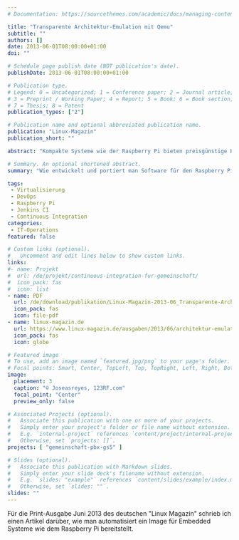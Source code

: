 ```yaml
---
# Documentation: https://sourcethemes.com/academic/docs/managing-content/

title: "Transparente Architektur-Emulation mit Qemu"
subtitle: ""
authors: []
date: 2013-06-01T08:00:00+01:00
doi: ""

# Schedule page publish date (NOT publication's date).
publishDate: 2013-06-01T08:00:00+01:00

# Publication type.
# Legend: 0 = Uncategorized; 1 = Conference paper; 2 = Journal article;
# 3 = Preprint / Working Paper; 4 = Report; 5 = Book; 6 = Book section;
# 7 = Thesis; 8 = Patent
publication_types: ["2"]

# Publication name and optional abbreviated publication name.
publication: "Linux-Magazin"
publication_short: ""

abstract: "Kompakte Systeme wie der Raspberry Pi bieten preisgünstige Hardware für unzählige Verwendungszwecke. Doch wie entwickelt und portiert man Software auf diese Plattformen?"

# Summary. An optional shortened abstract.
summary: "Wie entwickelt und portiert man Software für den Raspberry Pi?"

tags:
 - Virtualisierung
 - DevOps
 - Raspberry Pi
 - Jenkins CI
 - Continuous Integration
categories:
 - IT-Operations
featured: false

# Custom links (optional).
#   Uncomment and edit lines below to show custom links.
links:
#- name: Projekt
#  url: /de/projekt/continuous-integration-fur-gemeinschaft/
#  icon_pack: fas
#  icon: list
- name: PDF
  url: /de/download/publikation/Linux-Magazin-2013-06_Transparente-Architektur-Emulation-mit-Qemu.pdf
  icon_pack: fas
  icon: file-pdf
- name: linux-magazin.de
  url: https://www.linux-magazin.de/ausgaben/2013/06/architektur-emulation/
  icon_pack: fas
  icon: globe

# Featured image
# To use, add an image named `featured.jpg/png` to your page's folder. 
# Focal points: Smart, Center, TopLeft, Top, TopRight, Left, Right, BottomLeft, Bottom, BottomRight.
image:
  placement: 3
  caption: "© Joseasreyes, 123RF.com"
  focal_point: "Center"
  preview_only: false

# Associated Projects (optional).
#   Associate this publication with one or more of your projects.
#   Simply enter your project's folder or file name without extension.
#   E.g. `internal-project` references `content/project/internal-project/index.md`.
#   Otherwise, set `projects: []`.
projects: [ "gemeinschaft-pbx-gs5" ]

# Slides (optional).
#   Associate this publication with Markdown slides.
#   Simply enter your slide deck's filename without extension.
#   E.g. `slides: "example"` references `content/slides/example/index.md`.
#   Otherwise, set `slides: ""`.
slides: ""
---
```


Für die Print-Ausgabe Juni 2013 des deutschen "Linux Magazin" schrieb ich einen Artikel darüber, wie man automatisiert ein Image für Embedded Systeme wie dem Raspberry Pi bereitstellt.